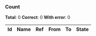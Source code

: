 ### Count
**Total**: 0  **Correct**: 0  **With error**: 0


| Id | Name | Ref | From | To | State |
| -- | ---- | --- | ---- | -- | ----- |